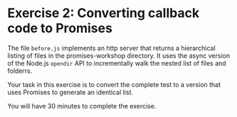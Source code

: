 # Exercise 2: Converting callback code to Promises

The file `before.js` implements an http server that returns
a hierarchical listing of files in the promises-workshop
directory. It uses the async version of the Node.js `opendir`
API to incrementally walk the nested list of files and
folderrs.

Your task in this exercise is to convert the complete test
to a version that uses Promises to generate an identical
list.

You will have 30 minutes to complete the exercise.
